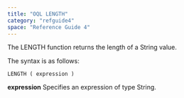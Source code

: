 ```yaml
---
title: "OQL LENGTH"
category: "refguide4"
space: "Reference Guide 4"
---
```

The LENGTH function returns the length of a String value.

The syntax is as follows:

```
LENGTH ( expression )

```

**expression**
Specifies an expression of type String.